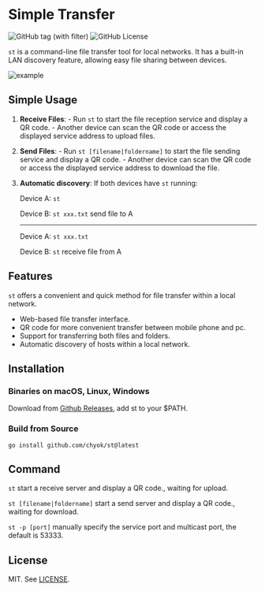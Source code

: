 # Simple Transfer

![GitHub tag (with filter)](https://img.shields.io/github/v/tag/chyok/st)
![GitHub License](https://img.shields.io/github/license/chyok/st)

`st` is a command-line file transfer tool for local networks. It has a built-in LAN discovery feature, allowing easy file sharing between devices.

![example](https://github.com/chyok/st/assets/32629225/a638b0d2-f509-4e34-a99b-9f9e2a757e02)

## Simple Usage
1. **Receive Files**: - Run `st` to start the file reception service and display a QR code. - Another device can scan the QR code or access the displayed service address to upload files.

2. **Send Files**: - Run `st [filename|foldername]` to start the file sending service and display a QR code. - Another device can scan the QR code or access the displayed service address to download the file.

3. **Automatic discovery**: If both devices have `st` running:

   Device A: `st`  

   Device B: `st xxx.txt`  send file to A  

   ------

   Device A: `st xxx.txt`

   Device B: `st`  receive file from A

## Features  

`st` offers a convenient and quick method for file transfer within a local network.  

- Web-based file transfer interface.
- QR code for more convenient transfer between mobile phone and pc.
- Support for transferring both files and folders.
- Automatic discovery of hosts within a local network.

## Installation 

### Binaries on macOS, Linux, Windows

Download from [Github Releases](https://github.com/chyok/st/releases), add st to your $PATH.

### Build from Source  

```
go install github.com/chyok/st@latest
```

## Command  

`st` 
start a receive server and display a QR code., waiting for upload.

`st [filename|foldername]` 
start a send server and display a QR code., waiting for download.

`st -p [port]` 
manually specify the service port and multicast port, the default is 53333.


## License  

MIT. See [LICENSE](https://github.com/chyok/st/blob/main/LICENSE).  
